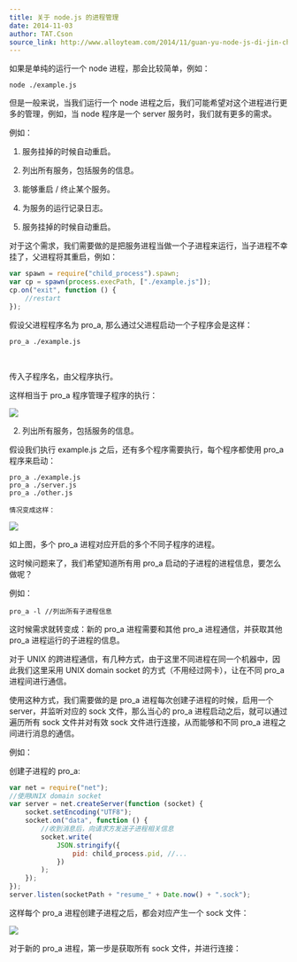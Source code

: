 ```yaml
---
title: 关于 node.js 的进程管理
date: 2014-11-03
author: TAT.Cson
source_link: http://www.alloyteam.com/2014/11/guan-yu-node-js-di-jin-cheng-guan-li/
---
```


<!-- {% raw %} - for jekyll -->

如果是单纯的运行一个 node 进程，那会比较简单，例如：

    node ./example.js

但是一般来说，当我们运行一个 node 进程之后，我们可能希望对这个进程进行更多的管理，例如，当 node 程序是一个 server 服务时，我们就有更多的需求。

例如：

1. 服务挂掉的时候自动重启。

2. 列出所有服务，包括服务的信息。

3. 能够重启 / 终止某个服务。

4. 为服务的运行记录日志。

1. 服务挂掉的时候自动重启。

对于这个需求，我们需要做的是把服务进程当做一个子进程来运行，当子进程不幸挂了，父进程将其重启，例如：

```javascript
var spawn = require("child_process").spawn;
var cp = spawn(process.execPath, ["./example.js"]);
cp.on("exit", function () {
    //restart
});
```

假设父进程程序名为 pro_a, 那么通过父进程启动一个子程序会是这样：

    pro_a ./example.js

 

传入子程序名，由父程序执行。

这样相当于 pro_a 程序管理子程序的执行：

![](http://images.cnblogs.com/cnblogs_com/Cson/290336/o_94CE18F4-4D3C-4BAC-930C-8CB6DD68FBF4.png)

2. 列出所有服务，包括服务的信息。

假设我们执行 example.js 之后，还有多个程序需要执行，每个程序都使用 pro_a 程序来启动：

    pro_a ./example.js
    pro_a ./server.js
    pro_a ./other.js
     
    情况变成这样：

![](http://images.cnblogs.com/cnblogs_com/Cson/290336/o_2.png)

如上图，多个 pro_a 进程对应开启的多个不同子程序的进程。

这时候问题来了，我们希望知道所有用 pro_a 启动的子进程的进程信息，要怎么做呢？

例如：

    pro_a -l //列出所有子进程信息

这时候需求就转变成：新的 pro_a 进程需要和其他 pro_a 进程通信，并获取其他 pro_a 进程运行的子进程的信息。

对于 UNIX 的跨进程通信，有几种方式，由于这里不同进程在同一个机器中，因此我们这里采用 UNIX domain socket 的方式（不用经过网卡），让在不同 pro_a 进程间进行通信。

使用这种方式，我们需要做的是 pro_a 进程每次创建子进程的时候，启用一个 server，并监听对应的 sock 文件，那么当心的 pro_a 进程启动之后，就可以通过遍历所有 sock 文件并对有效 sock 文件进行连接，从而能够和不同 pro_a 进程之间进行消息的通信。

例如：

创建子进程的 pro_a:

```javascript
var net = require("net");
//使用UNIX domain socket
var server = net.createServer(function (socket) {
    socket.setEncoding("UTF8");
    socket.on("data", function () {
        //收到消息后，向请求方发送子进程相关信息
        socket.write(
            JSON.stringify({
                pid: child_process.pid, //...
            })
        );
    });
});
server.listen(socketPath + "resume_" + Date.now() + ".sock");
```

这样每个 pro_a 进程创建子进程之后，都会对应产生一个 sock 文件：

![](http://images.cnblogs.com/cnblogs_com/Cson/290336/o_3.png)

对于新的 pro_a 进程，第一步是获取所有 sock 文件，并进行连接：


<!-- {% endraw %} - for jekyll -->